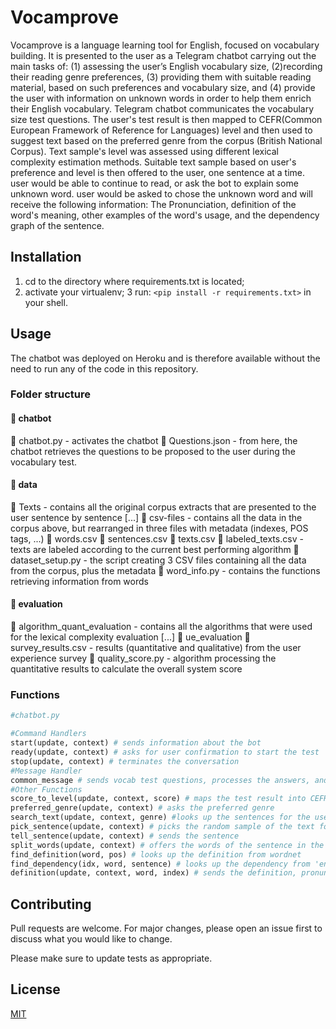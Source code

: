 # Vocamprove

Vocamprove is a language learning tool for English, focused on vocabulary building. It is presented to the user as a Telegram chatbot carrying out the main tasks of: (1) assessing the user’s English vocabulary size, (2)recording their reading genre preferences, (3) providing them with suitable reading material, based on such preferences and vocabulary size, and (4) provide the user with information on unknown words in order to help them enrich their English vocabulary. 
Telegram chatbot communicates the vocabulary size test questions. The user's test result is then mapped to CEFR(Common European Framework of Reference for Languages) level and then used to suggest text based on the preferred genre from the corpus (British National Corpus).
Text sample's level was assessed using different lexical complexity estimation methods.
Suitable text sample based on user's preference and level is then offered to the user, one sentence at a time. user would be able to continue to read, or ask the bot to explain some unknown word. user would be asked to chose the unknown word and will receive the following information: 
The Pronunciation, definition of the word's meaning, other examples of the word's usage, and the dependency graph of the sentence.


## Installation

1. cd to the directory where requirements.txt is located;
2. activate your virtualenv;
3 run: `<pip install -r requirements.txt>` in your shell.


## Usage
The chatbot was deployed on Heroku and is therefore available without the need to run any of the code in this repository.

### Folder structure
#### 📁 chatbot
📄 chatbot.py - activates the chatbot
📄 Questions.json - from here, the chatbot retrieves the questions to be proposed to the user during the vocabulary test.

#### 📁 data
📁 Texts - contains all the original corpus extracts that are presented to the user sentence by sentence
  [...]
📁 csv-files - contains all the data in the corpus above, but rearranged in three files with metadata (indexes, POS tags, ...)
  📄 words.csv
  📄 sentences.csv
  📄 texts.csv
  📄 labeled_texts.csv - texts are labeled according to the current best performing algorithm
📄 dataset_setup.py - the script creating 3 CSV files containing all the data from the corpus, plus the metadata 
📄 word_info.py - contains the functions retrieving information from words

#### 📁 evaluation
📁 algorithm_quant_evaluation - contains all the algorithms that were used for the lexical complexity evaluation
  [...]
📁 ue_evaluation
  📄 survey_results.csv - results (quantitative and qualitative) from the user experience survey
  📄 quality_score.py - algorithm processing the quantitative results to calculate the overall system score 

### Functions

```python
#chatbot.py

#Command Handlers
start(update, context) # sends information about the bot
ready(update, context) # asks for user confirmation to start the test
stop(update, context) # terminates the conversation
#Message Handler
common_message # sends vocab test questions, processes the answers, and communicates the result 
#Other Functions
score_to_level(update, context, score) # maps the test result into CEFR level
preferred_genre(update, context) # asks the preferred genre
search_text(update, context, genre) #looks up the sentences for the user based on genre and level 
pick_sentence(update, context) # picks the random sample of the text for the user
tell_sentence(update, context) # sends the sentence
split_words(update, context) # offers the words of the sentence in the form of seperate buttons to the user to choose the unknown one
find_definition(word, pos) # looks up the definition from wordnet
find_dependency(idx, word, sentence) # looks up the dependency from 'en_core_web_sm' model of Spacy package
definition(update, context, word, index) # sends the definition, pronunciation and dependency
```

## Contributing
Pull requests are welcome. For major changes, please open an issue first to discuss what you would like to change.

Please make sure to update tests as appropriate.

## License
[MIT](https://choosealicense.com/licenses/mit/)
